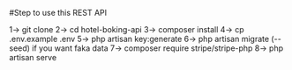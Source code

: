 #Step to use this REST API

1-> git clone <link-of-repo>
2-> cd hotel-boking-api
3-> composer install
4-> cp .env.example .env
5-> php artisan key:generate
6-> php artisan migrate  (--seed) if you want faka data
7-> composer require stripe/stripe-php
8-> php artisan serve
